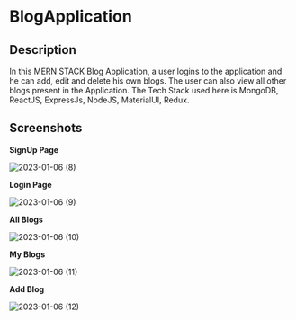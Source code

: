 # BlogApplication

Description
-----------

In this MERN STACK Blog Application, a user logins to the application and he can add, edit and delete his own blogs. The user can also view all other blogs present in the Application. The Tech Stack used here is MongoDB, ReactJS, ExpressJs, NodeJS, MaterialUI, Redux.


Screenshots
-----------


**SignUp Page**

![2023-01-06 (8)](https://user-images.githubusercontent.com/83487694/211128951-f4af574c-ded3-449c-b10f-79063b92ff49.png)



**Login Page**

![2023-01-06 (9)](https://user-images.githubusercontent.com/83487694/211129018-ff9bcaac-76ad-474b-bab9-8f9a604471b3.png)



**All Blogs**

![2023-01-06 (10)](https://user-images.githubusercontent.com/83487694/211129099-d3552625-d186-4275-979d-7e9ff4f8597a.png)



**My Blogs**

![2023-01-06 (11)](https://user-images.githubusercontent.com/83487694/211129128-7a9ef36e-a77d-4f62-aec0-ef2dd4834978.png)



**Add Blog**

![2023-01-06 (12)](https://user-images.githubusercontent.com/83487694/211129144-4aec0ee2-1f0b-46de-91d8-f844edecd36a.png)

